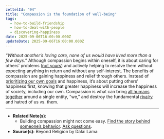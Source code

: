 ```yaml
---
zettelId: "94"
title: "Compassion is the foundation of well-being"
tags:
  - how-to-build-friendship
  - how-to-deal-with-people
  - discovering-happiness
date: 2025-09-06T16:00:00.000Z
updateDate: 2025-09-06T16:00:00.000Z
---
```


*“Without another’s loving care, none of us would have lived more than a few days.”* Although compassion begins within oneself, it is about caring for others’ problems ([not yours](/the-one-with-the-wrong-problem/)) and actively helping to resolve them without expecting anything in return and without any self-interest. The benefits of compassion are gaining happiness and relief through others. Instead of [prioritizing our own goals](/seek-goals-that-will-change-how-you-live/) and happiness, it’s about putting others’ happiness first, knowing that greater happiness will increase the happiness of society, including our own. Compassion is what can bring [all humans together](/notes/93/) around a single entity, “we,” and destroy the fundamental [rivalry](/notes/90/) and hatred of us vs. them.

---

- **Related Note(s):**
  - Building compassion might not come easy. [Find the story behind someone’s behavior](/notes/41b2/). [Ask questions](/notes/8d/).
- **Source(s):** Beyond Religion by Dalai Lama
